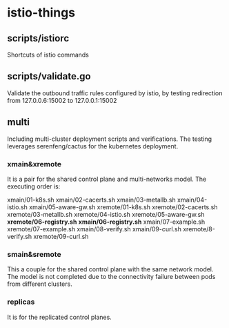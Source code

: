 # istio-things

## scripts/istiorc

Shortcuts of istio commands

## scripts/validate.go

Validate the outbound traffic rules configured by istio, by testing redirection from 127.0.0.6:15002 to 127.0.0.1:15002

## multi

Including multi-cluster deployment scripts and verifications. The testing leverages serenfeng/cactus for the kubernetes deployment.

### xmain&xremote 
It is a pair for the shared control plane and multi-networks model. The executing order is:

xmain/01-k8s.sh
xmain/02-cacerts.sh
xmain/03-metallb.sh
xmain/04-istio.sh
xmain/05-aware-gw.sh
xremote/01-k8s.sh
xremote/02-cacerts.sh
xremote/03-metallb.sh
xremote/04-istio.sh
xremote/05-aware-gw.sh
**xremote/06-registry.sh**
**xmain/06-registry.sh**
xmain/07-example.sh
xremote/07-example.sh
xmain/08-verify.sh
xmain/09-curl.sh
xremote/8-verify.sh
xremote/09-curl.sh

### smain&sremote 
This a couple for the shared control plane with the same network model. The model is not completed due to the connectivity failure between pods from different clusters.

### replicas 
It is for the replicated control planes. 
